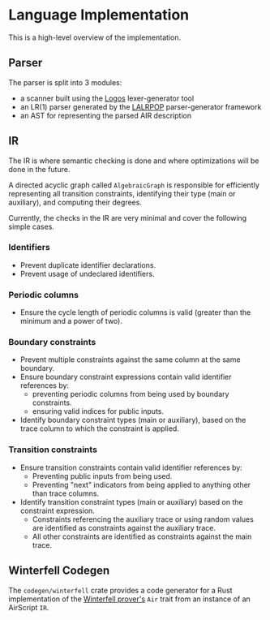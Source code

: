 # Language Implementation

This is a high-level overview of the implementation.

## Parser

The parser is split into 3 modules:

- a scanner built using the [Logos](https://crates.io/crates/logos) lexer-generator tool
- an LR(1) parser generated by the [LALRPOP](https://crates.io/crates/lalrpop) parser-generator framework
- an AST for representing the parsed AIR description

## IR

The IR is where semantic checking is done and where optimizations will be done in the future.

A directed acyclic graph called `AlgebraicGraph` is responsible for efficiently representing all transition constraints, identifying their type (main or auxiliary), and computing their degrees.

Currently, the checks in the IR are very minimal and cover the following simple cases.

### Identifiers

- Prevent duplicate identifier declarations.
- Prevent usage of undeclared identifiers.

### Periodic columns

- Ensure the cycle length of periodic columns is valid (greater than the minimum and a power of two).

### Boundary constraints

- Prevent multiple constraints against the same column at the same boundary.
- Ensure boundary constraint expressions contain valid identifier references by:
  - preventing periodic columns from being used by boundary constraints.
  - ensuring valid indices for public inputs.
- Identify boundary constraint types (main or auxiliary), based on the trace column to which the constraint is applied.

### Transition constraints

- Ensure transition constraints contain valid identifier references by:
  - Preventing public inputs from being used.
  - Preventing "next" indicators from being applied to anything other than trace columns.
- Identify transition constraint types (main or auxiliary) based on the constraint expression.
  - Constraints referencing the auxiliary trace or using random values are identified as constraints against the auxiliary trace.
  - All other constraints are identified as constraints against the main trace.

## Winterfell Codegen

The `codegen/winterfell` crate provides a code generator for a Rust implementation of the [Winterfell prover's](https://github.com/novifinancial/winterfell) `Air` trait from an instance of an AirScript `IR`.
